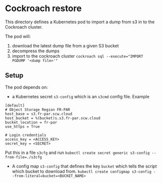 # Cockroach restore

This directory defines a Kubernetes pod to import a dump from s3 in to the Cockroach cluster. 

The pod will:
1. download the latest dump file from a given S3 bucket
2. decompress the dumps
3. import to the cockroach cluster `cockroach sql --execute="IMPORT PGDUMP '<dump file>'"` 

## Setup
The pod depends on:
- a Kubernetes secret `s3-config` which is an `s3cmd` config file. Example 
```
[default]
# Object Storage Region FR-PAR
host_base = s3.fr-par.scw.cloud
host_bucket = %(bucket)s.s3.fr-par.scw.cloud
bucket_location = fr-par
use_https = True

# Login credentials
access_key = <ACCESS_KEY>
secret_key = <SECRET>
```
Put this in a file `s3cfg` and run `kubectl create secret generic s3-config --from-file=./s3cfg`
- A config map `s3-config` that defines the key `bucket` which tells the script which bucket to download from. `kubectl create configmap s3-config --from-literal=bucket=<BUCKET_NAME>`

